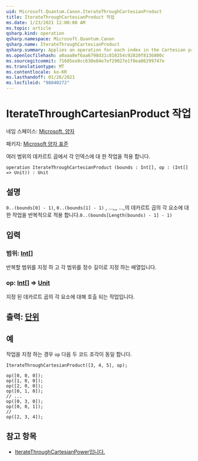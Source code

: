 ```yaml
---
uid: Microsoft.Quantum.Canon.IterateThroughCartesianProduct
title: IterateThroughCartesianProduct 작업
ms.date: 1/23/2021 12:00:00 AM
ms.topic: article
qsharp.kind: operation
qsharp.namespace: Microsoft.Quantum.Canon
qsharp.name: IterateThroughCartesianProduct
qsharp.summary: Applies an operation for each index in the Cartesian product of several ranges.
ms.openlocfilehash: a0aaa8ef6aa6798d31c810254c92820f8136800c
ms.sourcegitcommit: 71605ea9cc630e84e7ef29027e1f0ea06299747e
ms.translationtype: MT
ms.contentlocale: ko-KR
ms.lasthandoff: 01/26/2021
ms.locfileid: "98840272"
---
```

# <a name="iteratethroughcartesianproduct-operation"></a>IterateThroughCartesianProduct 작업

네임 스페이스: [Microsoft. 양자](xref:Microsoft.Quantum.Canon)

패키지: [Microsoft 양자 표준](https://nuget.org/packages/Microsoft.Quantum.Standard)


여러 범위의 데카르트 곱에서 각 인덱스에 대 한 작업을 적용 합니다.

```qsharp
operation IterateThroughCartesianProduct (bounds : Int[], op : (Int[] => Unit)) : Unit
```


## <a name="description"></a>설명

`0..(bounds[0] - 1)`, `0..(bounds[1] - 1)` , ...,,, ...,의 데카르트 곱의 각 요소에 대 한 작업을 반복적으로 적용 합니다.`0..(bounds[Length(bounds) - 1] - 1)`

## <a name="input"></a>입력

### <a name="bounds--int"></a>범위: [Int](xref:microsoft.quantum.lang-ref.int)[]

반복할 범위를 지정 하 고 각 범위를 정수 길이로 지정 하는 배열입니다.


### <a name="op--int--unit"></a>op: [Int](xref:microsoft.quantum.lang-ref.int)[] => [Unit](xref:microsoft.quantum.lang-ref.unit) 

지정 된 데카르트 곱의 각 요소에 대해 호출 되는 작업입니다.



## <a name="output--unit"></a>출력: [단위](xref:microsoft.quantum.lang-ref.unit)



## <a name="example"></a>예

작업을 지정 하는 경우 `op` 다음 두 코드 조각이 동일 합니다.

```qsharp
IterateThroughCartesianProduct([3, 4, 5], op);
```

```qsharp
op([0, 0, 0]);
op([1, 0, 0]);
op([2, 0, 0]);
op([0, 1, 0]);
// ...
op([0, 3, 0]);
op([0, 0, 1]);
//
op([2, 3, 4]);
```

## <a name="see-also"></a>참고 항목

- [IterateThroughCartesianPower입니다.](xref:Microsoft.Quantum.Canon.IterateThroughCartesianPower)